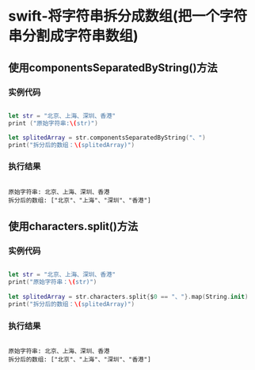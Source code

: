 # swift-将字符串拆分成数组(把一个字符串分割成字符串数组)

## 使用componentsSeparatedByString()方法

### 实例代码

``` swift

let str = "北京、上海、深圳、香港"
print ("原始字符串:\(str)")

let splitedArray = str.componentsSeparatedByString("、")
print("拆分后的数组：\(splitedArray)")

```

### 执行结果


```

原始字符串: 北京、上海、深圳、香港
拆分后的数组: ["北京"、"上海"、"深圳"、"香港"]

```

## 使用characters.split()方法

### 实例代码

``` swift

let str = "北京、上海、深圳、香港"
print("原始字符串：\(str)")
 
let splitedArray = str.characters.split{$0 == "、"}.map(String.init)
print("拆分后的数组：\(splitedArray)")

```

### 执行结果

```

原始字符串: 北京、上海、深圳、香港
拆分后的数组: ["北京"、"上海"、"深圳"、"香港"]

```
